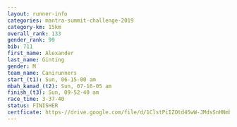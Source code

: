 ```yaml
---
layout: runner-info 
categories: mantra-summit-challenge-2019 
category-km: 15km 
overall_rank: 133
gender_rank: 99
bib: 711
first_name: Alexander
last_name: Ginting
gender: M
team_name: Canirunners
start_(t1): Sun, 06-15-00 am
mbah_kamad_(t2): Sun, 07-16-05 am
finish_(t3): Sun, 09-52-40 am
race_time: 3-37-40
status: FINISHER
certficate: https-//drive.google.com/file/d/1ClstPiIZOtd45wW-JMdsSnHNmbl7eWNm/view?usp=sharing
---
```

